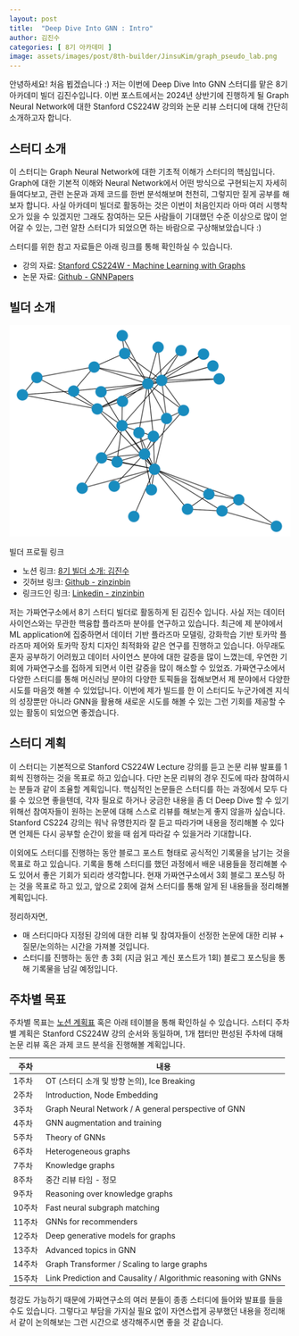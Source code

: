 ```yaml
---
layout: post
title:  "Deep Dive Into GNN : Intro"
author: 김진수
categories: [ 8기 아카데미 ]
image: assets/images/post/8th-builder/JinsuKim/graph_pseudo_lab.png
---
```


안녕하세요! 처음 뵙겠습니다 :) 저는 이번에 Deep Dive Into GNN 스터디를 맡은 8기 아카데미 빌더 김진수입니다.
이번 포스트에서는 2024년 상반기에 진행하게 될 Graph Neural Network에 대한 Stanford CS224W 강의와 논문 리뷰 스터디에 대해 간단히 소개하고자 합니다. 

## 스터디 소개

이 스터디는 Graph Neural Network에 대한 기초적 이해가 스터디의 핵심입니다. Graph에 대한 기본적 이해와 Neural Network에서 어떤 방식으로 구현되는지 자세히 들여다보고, 관련 논문과 과제 코드를 한번 분석해보며 천천히, 그렇지만 짙게 공부를 해보자 합니다. 사실 아카데미 빌더로 활동하는 것은 이번이 처음인지라 아마 여러 시행착오가 있을 수 있겠지만 그래도 참여하는 모든 사람들이 기대했던 수준 이상으로 많이 얻어갈 수 있는, 그런 알찬 스터디가 되었으면 하는 바람으로 구상해보았습니다 :)

스터디를 위한 참고 자료들은 아래 링크를 통해 확인하실 수 있습니다. 
- 강의 자료: [Stanford CS224W - Machine Learning with Graphs](https://web.stanford.edu/class/cs224w/)
- 논문 자료: [Github - GNNPapers](https://github.com/thunlp/GNNPapers)

## 빌더 소개
<img src = "assets/images/post/8th-builder/JinsuKim/graph_pseudo_lab.png">

빌더 프로필 링크
- 노션 링크: [8기 빌더 소개: 김진수](https://www.notion.so/chanrankim/351f0efb2a6a4c9b9c34678b2e7b77af?pvs=4)
- 깃허브 링크: [Github - zinzinbin](https://github.com/ZINZINBIN)
- 링크드인 링크: [Linkedin - zinzinbin](https://www.linkedin.com/in/zinzinbin/)

저는 가짜연구소에서 8기 스터디 빌더로 활동하게 된 김진수 입니다. 사실 저는 데이터 사이언스와는 무관한 핵융합 플라즈마 분야를 연구하고 있습니다. 최근에 제 분야에서 ML application에 집중하면서 데이터 기반 플라즈마 모델링, 강화학습 기반 토카막 플라즈마 제어와 토카막 장치 디자인 최적화와 같은 연구를 진행하고 있습니다. 아무래도 혼자 공부하기 어려웠고 데이터 사이언스 분야에 대한 갈증을 많이 느꼈는데, 우연한 기회에 가짜연구소를 접하게 되면서 이런 갈증을 많이 해소할 수 있었죠. 가짜연구소에서 다양한 스터디를 통해 머신러닝 분야의 다양한 토픽들을 접해보면서 제 분야에서 다양한 시도를 마음껏 해볼 수 있었답니다. 이번에 제가 빌드를 한 이 스터디도 누군가에겐 지식의 성장뿐만 아니라 GNN을 활용해 새로운 시도를 해볼 수 있는 그런 기회를 제공할 수 있는 활동이 되었으면 좋겠습니다.

## 스터디 계획

이 스터디는 기본적으로 Stanford CS224W Lecture 강의를 듣고 논문 리뷰 발표를 1회씩 진행하는 것을 목표로 하고 있습니다. 다만 논문 리뷰의 경우 진도에 따라 참여하시는 분들과 같이 조율할 계획입니다. 핵심적인 논문들은 스터디를 하는 과정에서 모두 다룰 수 있으면 좋을텐데, 각자 필요로 하거나 궁금한 내용을 좀 더 Deep Dive 할 수 있기 위해선 참여자들이 원하는 논문에 대해 스스로 리뷰를 해보는게 좋지 않을까 싶습니다. Stanford CS224 강의는 워낙 유명한지라 잘 듣고 따라가며 내용을 정리해볼 수 있다면 언제든 다시 공부할 순간이 왔을 때 쉽게 따라갈 수 있을거라 기대합니다. 

이외에도 스터디를 진행하는 동안 블로그 포스트 형태로 공식적인 기록물을 남기는 것을 목표로 하고 있습니다. 기록을 통해 스터디를 했던 과정에서 배운 내용들을 정리해볼 수도 있어서 좋은 기회가 되리라 생각합니다. 현재 가짜연구소에서 3회 블로그 포스팅 하는 것을 목표로 하고 있고, 앞으로 2회에 걸쳐 스터디를 통해 알게 된 내용들을 정리해볼 계획입니다. 

정리하자면,
- 매 스터디마다 지정된 강의에 대한 리뷰 및 참여자들이 선정한 논문에 대한 리뷰 + 질문/논의하는 시간을 가져볼 것입니다. 
- 스터디를 진행하는 동안 총 3회 (지금 읽고 계신 포스트가 1회) 블로그 포스팅을 통해 기록물을 남길 예정입니다.

## 주차별 목표
주차별 목표는 [노션 계획표](https://www.notion.so/chanrankim/Deep-Dive-Into-GNN-8deb729d3b534aaba46362ca5c65c74b?pvs=4) 혹은 아래 테이블을 통해 확인하실 수 있습니다. 스터디 주차별 계획은 Stanford CS224W 강의 순서와 동일하며, 1개 챕터만 편성된 주차에 대해 논문 리뷰 혹은 과제 코드 분석을 진행해볼 계획입니다. 

| 주차  | 내용                                |
|-------|-------------------------------------|
| 1주차 | OT (스터디 소개 및 방향 논의), Ice Breaking |
| 2주차 | Introduction, Node Embedding |
| 3주차 | Graph Neural Network / A general perspective of GNN |
| 4주차 | GNN augmentation and training |
| 5주차 | Theory of GNNs |
| 6주차 | Heterogeneous graphs |
| 7주차 | Knowledge graphs |
| 8주차 | 중간 리뷰 타임 - 정모 |
| 9주차 | Reasoning over knowledge graphs |
| 10주차| Fast neural subgraph matching |
| 11주차| GNNs for recommenders |
| 12주차| Deep generative models for graphs |
| 13주차| Advanced topics in GNN |
| 14주차| Graph Transformer / Scaling to large graphs |
| 15주차| Link Prediction and Causality / Algorithmic reasoning with GNNs |

청강도 가능하기 때문에 가짜연구소의 여러 분들이 종종 스터디에 들어와 발표를 들을 수도 있습니다. 그렇다고 부담을 가지실 필요 없이 자연스럽게 공부했던 내용을 정리해서 같이 논의해보는 그런 시간으로 생각해주시면 좋을 것 같습니다. 
